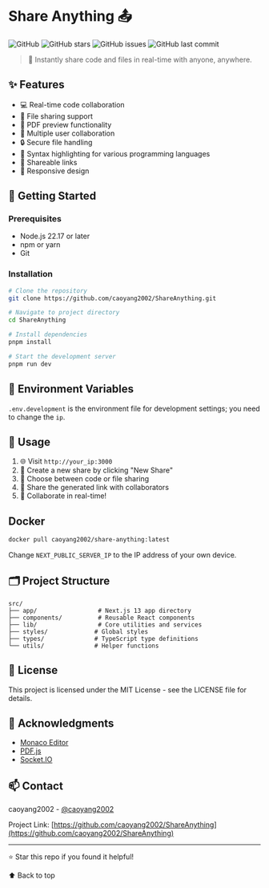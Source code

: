 # Share Anything 📤

![GitHub](https://img.shields.io/github/license/caoyang2002/ShareAnything)
![GitHub stars](https://img.shields.io/github/stars/caoyang2002/ShareAnything)
![GitHub issues](https://img.shields.io/github/issues/caoyang2002/ShareAnything)
![GitHub last commit](https://img.shields.io/github/last-commit/caoyang2002/ShareAnything)


> 🚀 Instantly share code and files in real-time with anyone, anywhere.

## ✨ Features

- 💻 Real-time code collaboration
- 📁 File sharing support
- 📄 PDF preview functionality
- 👥 Multiple user collaboration
- 🔒 Secure file handling
- 🎨 Syntax highlighting for various programming languages
- 🔗 Shareable links
- 📱 Responsive design



## 🚀 Getting Started

### Prerequisites

- Node.js 22.17 or later
- npm or yarn
- Git

### Installation

```bash
# Clone the repository
git clone https://github.com/caoyang2002/ShareAnything.git

# Navigate to project directory
cd ShareAnything

# Install dependencies
pnpm install

# Start the development server
pnpm run dev
```

## 🔧 Environment Variables

`.env.development` is the environment file for development settings; you need to change the `ip`.

## 📖 Usage

1. 🌐 Visit `http://your_ip:3000`
2. 📝 Create a new share by clicking "New Share"
3. 💾 Choose between code or file sharing
4. 🔗 Share the generated link with collaborators
5. 👥 Collaborate in real-time!


## Docker

```bash
docker pull caoyang2002/share-anything:latest
```

Change `NEXT_PUBLIC_SERVER_IP` to the IP address of your own device.


## 🗂️ Project Structure

```
src/
├── app/                 # Next.js 13 app directory
├── components/          # Reusable React components
├── lib/                 # Core utilities and services
├── styles/             # Global styles
├── types/              # TypeScript type definitions
└── utils/              # Helper functions
```


## 📜 License

This project is licensed under the MIT License - see the LICENSE file for details.

## 👏 Acknowledgments

- [Monaco Editor](https://microsoft.github.io/monaco-editor/)
- [PDF.js](https://mozilla.github.io/pdf.js/)
- [Socket.IO](https://socket.io/)

## 📫 Contact

caoyang2002 - [@caoyang2002](https://twitter.com/caoyang2002)

Project Link: [https://github.com/caoyang2002/ShareAnything](https://github.com/caoyang2002/ShareAnything)

---

⭐️ Star this repo if you found it helpful!

⬆ Back to top
